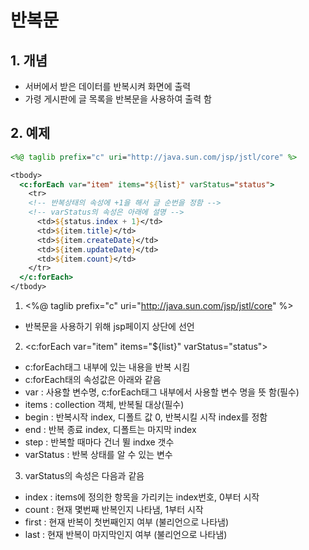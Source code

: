 # 반복문
## 1. 개념
* 서버에서 받은 데이터를 반복시켜 화면에 출력
* 가령 게시판에 글 목록을 반복문을 사용하여 출력 함

## 2. 예제
```jsp
<%@ taglib prefix="c" uri="http://java.sun.com/jsp/jstl/core" %>

<tbody>
  <c:forEach var="item" items="${list}" varStatus="status">
    <tr>
    <!-- 반복상태의 속성에 +1을 해서 글 순번을 정함 -->
    <!-- varStatus의 속성은 아래에 설명 -->
      <td>${status.index + 1}</td>
      <td>${item.title}</td>
      <td>${item.createDate}</td>
      <td>${item.updateDate}</td>
      <td>${item.count}</td>
    </tr>
  </c:forEach>
</tbody>
```
1. <%@ taglib prefix="c" uri="http://java.sun.com/jsp/jstl/core" %>
* 반복문을 사용하기 위해 jsp페이지 상단에 선언

2. <c:forEach var="item" items="${list}" varStatus="status">
* c:forEach태그 내부에 있는 내용을 반복 시킴
* c:forEach태의 속성값은 아래와 같음
* var : 사용할 변수명, c:forEach태그 내부에서 사용할 변수 명을 뜻 함(필수)
* items : collection 객체, 반복될 대상(필수)
* begin : 반복시작 index, 디폴트 값 0, 반복시킬 시작 index를 정함
* end : 반복 종료 index, 디폴트는 마지막 index
* step : 반복할 때마다 건너 뛸 indxe 갯수
* varStatus : 반복 상태를 알 수 있는 변수

3. varStatus의 속성은 다음과 같음
* index : items에 정의한 항목을 가리키는 index번호, 0부터 시작
* count : 현재 몇번째 반복인지 나타냄, 1부터 시작 
* first : 현재 반복이 첫번째인지 여부 (불리언으로 나타냄)
* last : 현재 반복이 마지막인지 여부 (불리언으로 나타냄)